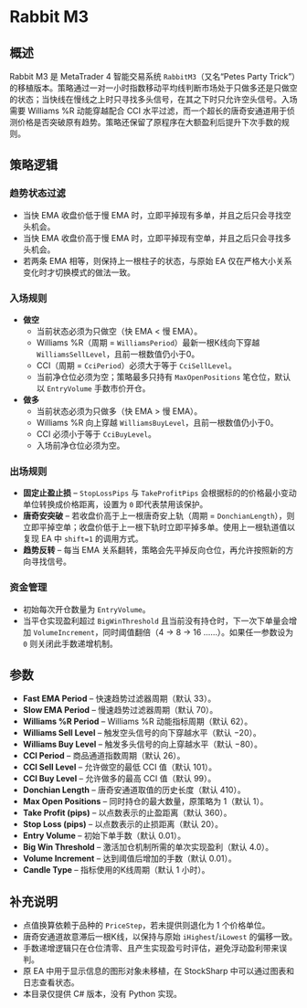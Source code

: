 # Rabbit M3

## 概述
Rabbit M3 是 MetaTrader 4 智能交易系统 `RabbitM3`（又名“Petes Party Trick”）的移植版本。策略通过一对一小时指数移动平均线判断市场处于只做多还是只做空的状态；当快线在慢线之上时只寻找多头信号，在其之下时只允许空头信号。入场需要 Williams %R 动能穿越配合 CCI 水平过滤，而一个超长的唐奇安通道用于侦测价格是否突破原有趋势。策略还保留了原程序在大额盈利后提升下次手数的规则。

## 策略逻辑
### 趋势状态过滤
* 当快 EMA 收盘价低于慢 EMA 时，立即平掉现有多单，并且之后只会寻找空头机会。
* 当快 EMA 收盘价高于慢 EMA 时，立即平掉现有空单，并且之后只会寻找多头机会。
* 若两条 EMA 相等，则保持上一根柱子的状态，与原始 EA 仅在严格大小关系变化时才切换模式的做法一致。

### 入场规则
* **做空**
  * 当前状态必须为只做空（快 EMA < 慢 EMA）。
  * Williams %R（周期 = `WilliamsPeriod`）最新一根K线向下穿越 `WilliamsSellLevel`，且前一根数值仍小于0。
  * CCI（周期 = `CciPeriod`）必须大于等于 `CciSellLevel`。
  * 当前净仓位必须为空；策略最多只持有 `MaxOpenPositions` 笔仓位，默认以 `EntryVolume` 手数市价开仓。
* **做多**
  * 当前状态必须为只做多（快 EMA > 慢 EMA）。
  * Williams %R 向上穿越 `WilliamsBuyLevel`，且前一根数值仍小于0。
  * CCI 必须小于等于 `CciBuyLevel`。
  * 入场前净仓位必须为空。

### 出场规则
* **固定止盈止损** – `StopLossPips` 与 `TakeProfitPips` 会根据标的的价格最小变动单位转换成价格距离，设置为 `0` 即代表禁用该保护。
* **唐奇安突破** – 若收盘价高于上一根唐奇安上轨（周期 = `DonchianLength`），则立即平掉空单；收盘价低于上一根下轨时立即平掉多单。使用上一根轨道值以复现 EA 中 `shift=1` 的调用方式。
* **趋势反转** – 每当 EMA 关系翻转，策略会先平掉反向仓位，再允许按照新的方向寻找信号。

### 资金管理
* 初始每次开仓数量为 `EntryVolume`。
* 当平仓实现盈利超过 `BigWinThreshold` 且当前没有持仓时，下一次下单量会增加 `VolumeIncrement`，同时阈值翻倍（4 → 8 → 16 ……）。如果任一参数设为 `0` 则关闭此手数递增机制。

## 参数
* **Fast EMA Period** – 快速趋势过滤器周期（默认 33）。
* **Slow EMA Period** – 慢速趋势过滤器周期（默认 70）。
* **Williams %R Period** – Williams %R 动能指标周期（默认 62）。
* **Williams Sell Level** – 触发空头信号的向下穿越水平（默认 −20）。
* **Williams Buy Level** – 触发多头信号的向上穿越水平（默认 −80）。
* **CCI Period** – 商品通道指数周期（默认 26）。
* **CCI Sell Level** – 允许做空的最低 CCI 值（默认 101）。
* **CCI Buy Level** – 允许做多的最高 CCI 值（默认 99）。
* **Donchian Length** – 唐奇安通道取值的历史长度（默认 410）。
* **Max Open Positions** – 同时持仓的最大数量，原策略为 1（默认 1）。
* **Take Profit (pips)** – 以点数表示的止盈距离（默认 360）。
* **Stop Loss (pips)** – 以点数表示的止损距离（默认 20）。
* **Entry Volume** – 初始下单手数（默认 0.01）。
* **Big Win Threshold** – 激活加仓机制所需的单次实现盈利（默认 4.0）。
* **Volume Increment** – 达到阈值后增加的手数（默认 0.01）。
* **Candle Type** – 指标使用的K线周期（默认 1 小时）。

## 补充说明
* 点值换算依赖于品种的 `PriceStep`，若未提供则退化为 1 个价格单位。
* 唐奇安通道故意滞后一根K线，以保持与原始 `iHighest`/`iLowest` 的偏移一致。
* 手数递增逻辑只在仓位清零、且产生实现盈亏时评估，避免浮动盈利带来误判。
* 原 EA 中用于显示信息的图形对象未移植，在 StockSharp 中可以通过图表和日志查看状态。
* 本目录仅提供 C# 版本，没有 Python 实现。
